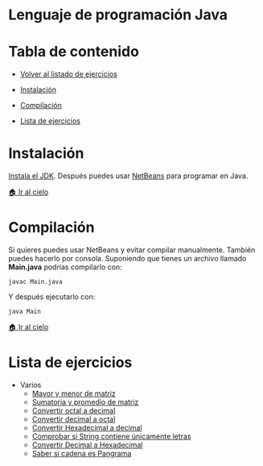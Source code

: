 # Lenguaje de programación Java
Tabla de contenido
===
- [Volver al listado de ejercicios](./README.md)
- [Instalación](#instalación)
  
- [Compilación](#compilación)
  
- [Lista de ejercicios](#lista-de-ejercicios)
  

# Instalación
[Instala el JDK](https://parzibyte.me/blog/2017/12/26/instalar-configurar-jdk-compilador-java-windows/). 
Después puedes usar [NetBeans](https://parzibyte.me/blog/2019/07/26/instalar-descargar-netbeans-ide-11/) para programar en Java.

[🏠 Ir al cielo](#tabla-de-contenido)

# Compilación
Si quieres puedes usar NetBeans y evitar compilar manualmente. También puedes hacerlo por consola. Suponiendo que tienes un
archivo llamado **Main.java** podrías compilarlo con:

`javac Main.java`

Y después ejecutarlo con:

`java Main`

[🏠 Ir al cielo](#tabla-de-contenido)
# Lista de ejercicios
- Varios
  - [Mayor y menor de matriz](https://parzibyte.me/blog/2020/02/11/java-mayor-menor-matriz/)
  - [Sumatoria y promedio de matriz](https://parzibyte.me/blog/2020/02/11/java-sumatoria-promedio-matriz/)
  - [Convertir octal a decimal](https://parzibyte.me/blog/2020/02/11/convertir-octal-decimal-java/)
  - [Convertir decimal a octal](https://parzibyte.me/blog/2020/02/21/java-convertir-decimal-octal/)
  - [Convertir Hexadecimal a decimal](https://parzibyte.me/blog/2020/02/25/java-convertir-hexadecimal-decimal/)
  - [Comprobar si String contiene únicamente letras](https://parzibyte.me/blog/2020/02/26/java-cadena-tiene-solo-letras/)
  - [Convertir Decimal a Hexadecimal](https://parzibyte.me/blog/2020/02/26/java-convertir-decimal-hexadecimal/)
  - [Saber si cadena es Pangrama](https://parzibyte.me/blog/2020/02/27/pangrama-java/)
